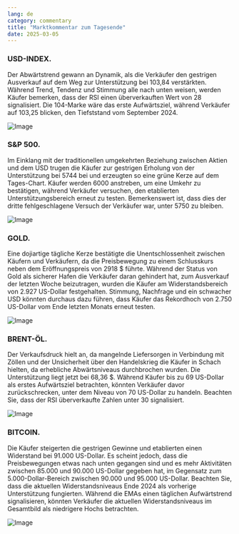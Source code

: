 ```yaml
---
lang: de
category: commentary
title: "Marktkommentar zum Tagesende"
date: 2025-03-05
---
```


### USD-INDEX.

Der Abwärtstrend gewann an Dynamik, als die Verkäufer den gestrigen Ausverkauf auf dem Weg zur Unterstützung bei 103,84 verstärkten. Während Trend, Tendenz und Stimmung alle nach unten weisen, werden Käufer bemerken, dass der RSI einen überverkauften Wert von 28 signalisiert. Die 104-Marke wäre das erste Aufwärtsziel, während Verkäufer auf 103,25 blicken, den Tiefststand vom September 2024.

![Image](https://markleighedu.github.io/img/Mar-2025/05-Mar-2025/usdindex.jpg)

### S&P 500.

Im Einklang mit der traditionellen umgekehrten Beziehung zwischen Aktien und dem USD trugen die Käufer zur gestrigen Erholung von der Unterstützung bei 5744 bei und erzeugten so eine grüne Kerze auf dem Tages-Chart. Käufer werden 6000 anstreben, um eine Umkehr zu bestätigen, während Verkäufer versuchen, den etablierten Unterstützungsbereich erneut zu testen. Bemerkenswert ist, dass dies der dritte fehlgeschlagene Versuch der Verkäufer war, unter 5750 zu bleiben.

![Image](https://markleighedu.github.io/img/Mar-2025/05-Mar-2025/sp500.jpg)

### GOLD.

Eine dojiartige tägliche Kerze bestätigte die Unentschlossenheit zwischen Käufern und Verkäufern, da die Preisbewegung zu einem Schlusskurs neben dem Eröffnungspreis von 2918 $ führte. Während der Status von Gold als sicherer Hafen die Verkäufer daran gehindert hat, zum Ausverkauf der letzten Woche beizutragen, wurden die Käufer am Widerstandsbereich von 2.927 US-Dollar festgehalten. Stimmung, Nachfrage und ein schwacher USD könnten durchaus dazu führen, dass Käufer das Rekordhoch von 2.750 US-Dollar vom Ende letzten Monats erneut testen.

![Image](https://markleighedu.github.io/img/Mar-2025/05-Mar-2025/gold.jpg)

### BRENT-ÖL.

Der Verkaufsdruck hielt an, da mangelnde Liefersorgen in Verbindung mit Zöllen und der Unsicherheit über den Handelskrieg die Käufer in Schach hielten, da erhebliche Abwärtsniveaus durchbrochen wurden. Die Unterstützung liegt jetzt bei 68,36 $. Während Käufer bis zu 69 US-Dollar als erstes Aufwärtsziel betrachten, könnten Verkäufer davor zurückschrecken, unter dem Niveau von 70 US-Dollar zu handeln. Beachten Sie, dass der RSI überverkaufte Zahlen unter 30 signalisiert.

![Image](https://markleighedu.github.io/img/Mar-2025/05-Mar-2025/brentoil.jpg)

### BITCOIN.

Die Käufer steigerten die gestrigen Gewinne und etablierten einen Widerstand bei 91.000 US-Dollar. Es scheint jedoch, dass die Preisbewegungen etwas nach unten gegangen sind und es mehr Aktivitäten zwischen 85.000 und 90.000 US-Dollar gegeben hat, im Gegensatz zum 5.000-Dollar-Bereich zwischen 90.000 und 95.000 US-Dollar. Beachten Sie, dass die aktuellen Widerstandsniveaus Ende 2024 als vorherige Unterstützung fungierten. Während die EMAs einen täglichen Aufwärtstrend signalisieren, könnten Verkäufer die aktuellen Widerstandsniveaus im Gesamtbild als niedrigere Hochs betrachten.

![Image](https://markleighedu.github.io/img/Mar-2025/05-Mar-2025/bitcoin.jpg)

